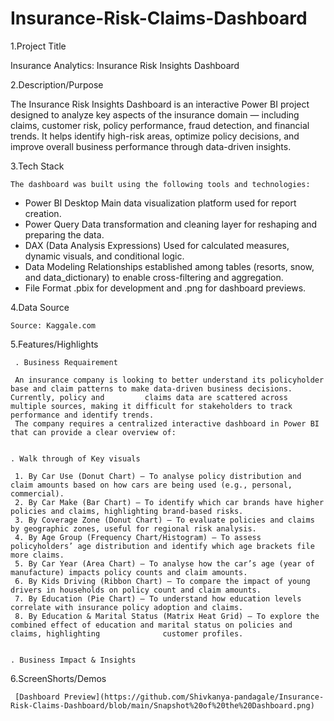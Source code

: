 # Insurance-Risk-Claims-Dashboard

1.Project Title

   Insurance Analytics: Insurance Risk Insights Dashboard


2.Description/Purpose

   The Insurance Risk Insights Dashboard is an interactive Power BI project designed to analyze key aspects of the insurance domain — including claims, customer       risk, policy performance, fraud detection, and financial trends. It helps identify high-risk areas, optimize policy decisions, and improve overall business         performance through data-driven insights.


3.Tech Stack

    The dashboard was built using the following tools and technologies:

   - Power BI Desktop Main data visualization platform used for report creation.
   - Power Query Data transformation and cleaning layer for reshaping and preparing the data.
   - DAX (Data Analysis Expressions) Used for calculated measures, dynamic visuals, and conditional logic.
   - Data Modeling Relationships established among tables (resorts, snow, and data_dictionary) to enable cross-filtering and aggregation.
   - File Format .pbix for development and .png for dashboard previews.


4.Data Source

    Source: Kaggale.com


5.Features/Highlights

   
     . Business Requairement

     An insurance company is looking to better understand its policyholder base and claim patterns to make data-driven business decisions. Currently, policy and         claims data are scattered across multiple sources, making it difficult for stakeholders to track performance and identify trends.
     The company requires a centralized interactive dashboard in Power BI that can provide a clear overview of:


    . Walk through of Key visuals

     1.	By Car Use (Donut Chart) – To analyse policy distribution and claim amounts based on how cars are being used (e.g., personal, commercial).
     2.	By Car Make (Bar Chart) – To identify which car brands have higher policies and claims, highlighting brand-based risks.
     3.	By Coverage Zone (Donut Chart) – To evaluate policies and claims by geographic zones, useful for regional risk analysis.
     4.	By Age Group (Frequency Chart/Histogram) – To assess policyholders’ age distribution and identify which age brackets file more claims.
     5.	By Car Year (Area Chart) – To analyse how the car’s age (year of manufacture) impacts policy counts and claim amounts.
     6.	By Kids Driving (Ribbon Chart) – To compare the impact of young drivers in households on policy count and claim amounts.
     7.	By Education (Pie Chart) – To understand how education levels correlate with insurance policy adoption and claims.
     8.	By Education & Marital Status (Matrix Heat Grid) – To explore the combined effect of education and marital status on policies and claims, highlighting              customer profiles.


    . Business Impact & Insights





6.ScreenShorts/Demos

     [Dashboard Preview](https://github.com/Shivkanya-pandagale/Insurance-Risk-Claims-Dashboard/blob/main/Snapshot%20of%20the%20Dashboard.png)
   
  





